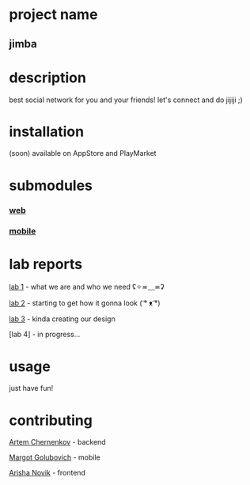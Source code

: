 # project name
## jimba

# description
best social network for you and your friends! let's connect and do jijiji ;)

# installation
(soon) available on AppStore and PlayMarket

# submodules
### [web](https://github.com/fpmi-hci-2023/project12a-web-jimba)


### [mobile](https://github.com/fpmi-hci-2023/project12a-mobile-jimba)

# lab reports
[lab 1](https://docs.google.com/document/d/1hm3SWKH1picwX0h3jCwhiUid2s-h6_RJMSzhcpivgsA/edit?usp=sharing) - what we are and who we need ʢ✧≖﹏≖ʡ


[lab 2](https://docs.google.com/document/d/1oniuyefeO0XOvwl_CQPU8Qlrrr-RKDpxt5qE_gMgJV4/edit?usp=sharing) - starting to get how it gonna look ( ͡° ᴥ ͡°)


[lab 3](https://docs.google.com/document/d/1kWqeSSTxu8S86wuvR4b6jofXutwA1Nnj_oOhBFOo4Eo/edit?usp=sharing) - ﻿kinda creating our design


[lab 4] - in progress...

# usage
just have fun! 

# contributing
[Artem Chernenkov](https://github.com/Foltrex) - backend


[Margot Golubovich](https://github.com/togramort) - mobile


[Arisha Novik](https://github.com/ArinaNV) - frontend